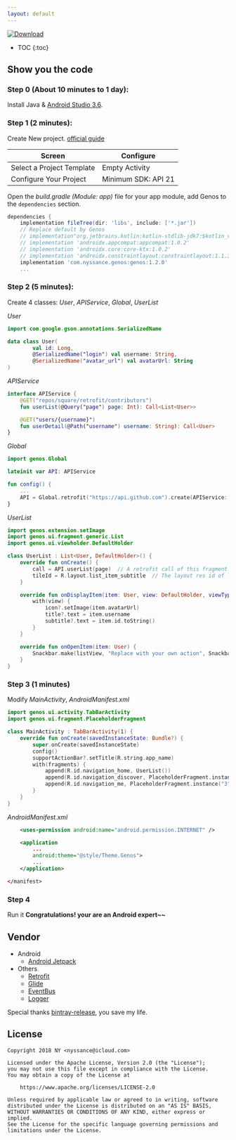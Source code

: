 ```yaml
---
layout: default
---
```

[![Download](https://api.bintray.com/packages/nyssance/maven/genos/images/download.svg)](https://bintray.com/nyssance/maven/genos/_latestVersion)

* TOC
{:toc}

## Show you the code

### __Step 0 (About 10 minutes to 1 day):__

Install Java & [Android Studio 3.6](https://developer.android.com/studio/).

### __Step 1 (2 minutes):__

Create New project. [official guide][10]

Screen | Configure
------ | ---------
Select a Project Template | Empty Activity
Configure Your Project | Minimum SDK: API 21

Open the _build.gradle (Module: app)_ file for your app module, add Genos to the `dependencies` section.
```gradle
dependencies {
    implementation fileTree(dir: 'libs', include: ['*.jar'])
    // Replace default by Genos
    // implementation"org.jetbrains.kotlin:kotlin-stdlib-jdk7:$kotlin_version"
    // implementation 'androidx.appcompat:appcompat:1.0.2'
    // implementation 'androidx.core:core-ktx:1.0.2'
    // implementation 'androidx.constraintlayout:constraintlayout:1.1.3'
    implementation 'com.nyssance.genos:genos:1.2.0'
    ...
```

### __Step 2 (5 minutes):__

Create 4 classes: _User_, _APIService_, _Global_, _UserList_

_User_

```kotlin
import com.google.gson.annotations.SerializedName

data class User(
        val id: Long,
        @SerializedName("login") val username: String,
        @SerializedName("avatar_url") val avatarUrl: String
)
```

_APIService_
```kotlin
interface APIService {
    @GET("repos/square/retrofit/contributors")
    fun userList(@Query("page") page: Int): Call<List<User>>

    @GET("users/{username}")
    fun userDetail(@Path("username") username: String): Call<User>
}
```

_Global_
```kotlin
import genos.Global

lateinit var API: APIService

fun config() {
    ...
    API = Global.retrofit("https://api.github.com").create(APIService::class.java)
}
```

_UserList_
```kotlin
import genos.extension.setImage
import genos.ui.fragment.generic.List
import genos.ui.viewholder.DefaultHolder

class UserList : List<User, DefaultHolder>() {
    override fun onCreate() {
        call = API.userList(page)  // A retrofit call of this fragment.
        tileId = R.layout.list_item_subtitle  // The layout res id of list item.
    }

    override fun onDisplayItem(item: User, view: DefaultHolder, viewType: Int) {
        with(view) {
            icon?.setImage(item.avatarUrl)
            title?.text = item.username
            subtitle?.text = item.id.toString()
        }
    }

    override fun onOpenItem(item: User) {
        Snackbar.make(listView, "Replace with your own action", Snackbar.LENGTH_SHORT).show()
    }
}
```

### __Step 3 (1 minutes)__

Modify _MainActivity_, _AndroidManifest.xml_

```kotlin
import genos.ui.activity.TabBarActivity
import genos.ui.fragment.PlaceholderFragment

class MainActivity : TabBarActivity(1) {
    override fun onCreate(savedInstanceState: Bundle?) {
        super.onCreate(savedInstanceState)
        config()
        supportActionBar?.setTitle(R.string.app_name)
        with(fragments) {
            append(R.id.navigation_home, UserList())
            append(R.id.navigation_discover, PlaceholderFragment.instance("2"))
            append(R.id.navigation_me, PlaceholderFragment.instance("3"))
        }
    }
}
```

_AndroidManifest.xml_
```xml
    <uses-permission android:name="android.permission.INTERNET" />

    <application
        ...
        android:theme="@style/Theme.Genos">
        ...
    </application>

</manifest>
```

### __Step 4__

Run it
__Congratulations! your are an Android expert~~__

## Vendor

- Android
  - [Android Jetpack](https://developer.android.com/jetpack/)
- Others
  - [Retrofit](https://square.github.io/retrofit/)
  - [Glide](https://github.com/bumptech/glide)
  - [EventBus](https://github.com/greenrobot/EventBus)
  - [Logger](https://github.com/orhanobut/logger)

Special thanks [bintray-release](https://github.com/novoda/bintray-release), you save my life.

## License

    Copyright 2018 NY <nyssance@icloud.com>

    Licensed under the Apache License, Version 2.0 (the "License");
    you may not use this file except in compliance with the License.
    You may obtain a copy of the License at

        https://www.apache.org/licenses/LICENSE-2.0

    Unless required by applicable law or agreed to in writing, software
    distributed under the License is distributed on an "AS IS" BASIS,
    WITHOUT WARRANTIES OR CONDITIONS OF ANY KIND, either express or implied.
    See the License for the specific language governing permissions and
    limitations under the License.

[2]: https://search.maven.org/remote_content?g=com.nyssance.genos&a=genos&v=LATEST
[10]: https://developer.android.com/studio/projects/create-project
